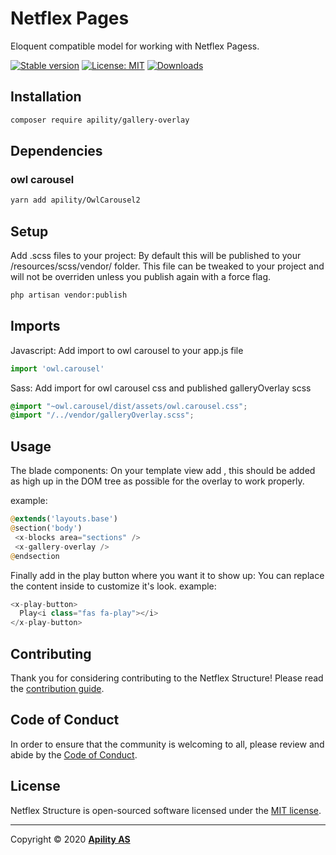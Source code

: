 # Netflex Pages

Eloquent compatible model for working with Netflex Pagess.

<a href="https://packagist.org/packages/apility/gallery-overlay"><img src="https://img.shields.io/packagist/v/apility/gallery-overlay?label=stable" alt="Stable version"></a>
<a href="https://opensource.org/licenses/MIT"><img src="https://img.shields.io/github/license/netflex-sdk/pages.svg" alt="License: MIT"></a>
<a href="https://packagist.org/packages/apility/gallery-overlay/stats"><img src="https://img.shields.io/packagist/dm/apility/gallery-overlay" alt="Downloads"></a>

## Installation

```bash
composer require apility/gallery-overlay
```

## Dependencies

### owl carousel

```bash
yarn add apility/OwlCarousel2
```

## Setup

Add .scss files to your project:
By default this will be published to your /resources/scss/vendor/ folder.
This file can be tweaked to your project and will not be overriden unless you publish again with a force flag.

```bash
php artisan vendor:publish
```

## Imports

Javascript:
Add import to owl carousel to your app.js file

```javascript
import 'owl.carousel'
```

Sass:
Add import for owl carousel css and published galleryOverlay scss
```scss
@import "~owl.carousel/dist/assets/owl.carousel.css";
@import "/../vendor/galleryOverlay.scss";
```

## Usage

The blade components:
On your template view add <x-gallery-overlay />, this should be added as high up in the DOM tree as possible for the overlay to work properly.

example:
```php
@extends('layouts.base')
@section('body')
 <x-blocks area="sections" />
 <x-gallery-overlay />
@endsection
```

Finally add in the play button where you want it to show up:
You can replace the content inside to customize it's look.
example:
```php
<x-play-button>
  Play<i class="fas fa-play"></i>
</x-play-button>
```

## Contributing

Thank you for considering contributing to the Netflex Structure! Please read the [contribution guide](CONTRIBUTING.md).

## Code of Conduct

In order to ensure that the community is welcoming to all, please review and abide by the [Code of Conduct](CODE_OF_CONDUCT.md).

## License

Netflex Structure is open-sourced software licensed under the [MIT license](LICENSE.md).

<hr>

Copyright &copy; 2020 **[Apility AS](https://apility.no)**
